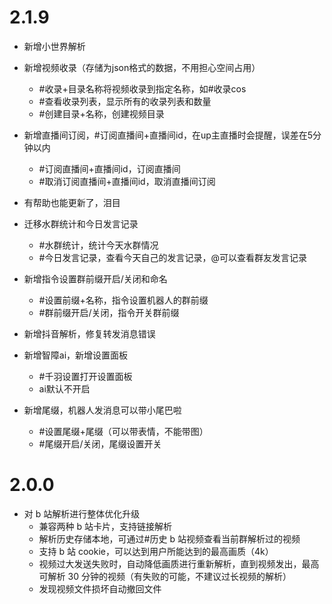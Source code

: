 
# 2.1.9

* 新增小世界解析

* 新增视频收录（存储为json格式的数据，不用担心空间占用）
    * #收录+目录名称将视频收录到指定名称，如#收录cos
    * #查看收录列表，显示所有的收录列表和数量
    * #创建目录+名称，创建视频目录
    
* 新增直播间订阅，#订阅直播间+直播间id，在up主直播时会提醒，误差在5分钟以内
    * #订阅直播间+直播间id，订阅直播间
    * #取消订阅直播间+直播间id，取消直播间订阅
    
* 有帮助也能更新了，泪目

* 迁移水群统计和今日发言记录
    * #水群统计，统计今天水群情况
    * #今日发言记录，查看今天自己的发言记录，@可以查看群友发言记录
    
* 新增指令设置群前缀开启/关闭和命名
    * #设置前缀+名称，指令设置机器人的群前缀
    * #群前缀开启/关闭，指令开关群前缀
    
* 新增抖音解析，修复转发消息错误

* 新增智障ai，新增设置面板
    * #千羽设置打开设置面板
    * ai默认不开启

* 新增尾缀，机器人发消息可以带小尾巴啦
    * #设置尾缀+尾缀（可以带表情，不能带图）
    * #尾缀开启/关闭，尾缀设置开关


# 2.0.0

* 对 b 站解析进行整体优化升级
    * 兼容两种 b 站卡片，支持链接解析
    * 解析历史存储本地，可通过#历史 b 站视频查看当前群解析过的视频
    * 支持 b 站 cookie，可以达到用户所能达到的最高画质（4k）
    * 视频过大发送失败时，自动降低画质进行重新解析，直到视频发出，最高可解析 30 分钟的视频（有失败的可能，不建议过长视频的解析）
    * 发现视频文件损坏自动撤回文件
